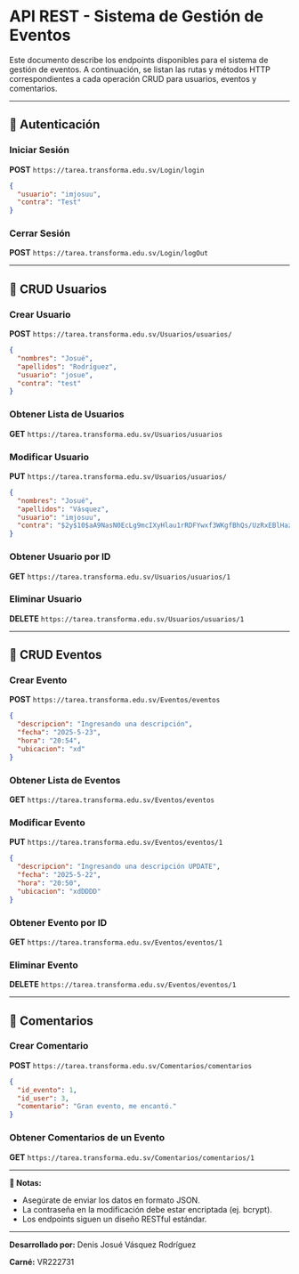 # API REST - Sistema de Gestión de Eventos

Este documento describe los endpoints disponibles para el sistema de gestión de eventos. A continuación, se listan las rutas y métodos HTTP correspondientes a cada operación CRUD para usuarios, eventos y comentarios.

---

## 🔐 Autenticación

### Iniciar Sesión  
**POST** `https://tarea.transforma.edu.sv/Login/login`

```json
{
  "usuario": "imjosuu",
  "contra": "Test"
}
```

### Cerrar Sesión  
**POST** `https://tarea.transforma.edu.sv/Login/logOut`

---

## 👤 CRUD Usuarios

### Crear Usuario  
**POST** `https://tarea.transforma.edu.sv/Usuarios/usuarios/`

```json
{
  "nombres": "Josué",
  "apellidos": "Rodríguez",
  "usuario": "josue",
  "contra": "test"
}
```

### Obtener Lista de Usuarios  
**GET** `https://tarea.transforma.edu.sv/Usuarios/usuarios`

### Modificar Usuario  
**PUT** `https://tarea.transforma.edu.sv/Usuarios/usuarios/`

```json
{
  "nombres": "Josué",
  "apellidos": "Vásquez",
  "usuario": "imjosuu",
  "contra": "$2y$10$aA9NasN0EcLg9mcIXyHlau1rRDFYwxf3WKgfBhQs/UzRxEBlHazq."
}
```

### Obtener Usuario por ID  
**GET** `https://tarea.transforma.edu.sv/Usuarios/usuarios/1`

### Eliminar Usuario  
**DELETE** `https://tarea.transforma.edu.sv/Usuarios/usuarios/1`

---

## 📅 CRUD Eventos

### Crear Evento  
**POST** `https://tarea.transforma.edu.sv/Eventos/eventos`

```json
{
  "descripcion": "Ingresando una descripción",
  "fecha": "2025-5-23",
  "hora": "20:54",
  "ubicacion": "xd"
}
```

### Obtener Lista de Eventos  
**GET** `https://tarea.transforma.edu.sv/Eventos/eventos`

### Modificar Evento  
**PUT** `https://tarea.transforma.edu.sv/Eventos/eventos/1`

```json
{
  "descripcion": "Ingresando una descripción UPDATE",
  "fecha": "2025-5-22",
  "hora": "20:50",
  "ubicacion": "xdDDDD"
}
```

### Obtener Evento por ID  
**GET** `https://tarea.transforma.edu.sv/Eventos/eventos/1`

### Eliminar Evento  
**DELETE** `https://tarea.transforma.edu.sv/Eventos/eventos/1`

---

## 💬 Comentarios

### Crear Comentario  
**POST** `https://tarea.transforma.edu.sv/Comentarios/comentarios`

```json
{
  "id_evento": 1,
  "id_user": 3,
  "comentario": "Gran evento, me encantó."
}
```

### Obtener Comentarios de un Evento  
**GET** `https://tarea.transforma.edu.sv/Comentarios/comentarios/1`

---

**📌 Notas:**
- Asegúrate de enviar los datos en formato JSON.
- La contraseña en la modificación debe estar encriptada (ej. bcrypt).
- Los endpoints siguen un diseño RESTful estándar.

---

**Desarrollado por:** Denis Josué Vásquez Rodríguez

**Carné:** VR222731
